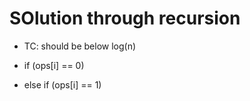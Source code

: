
# SOlution through recursion
- TC: should be below log(n)
- if (ops[i] == 0)

- else if (ops[i] == 1)